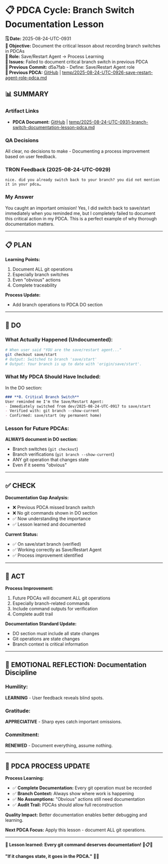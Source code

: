 # 📋 **PDCA Cycle: Branch Switch Documentation Lesson**

**🗓️ Date:** 2025-08-24-UTC-0931  
**🎯 Objective:** Document the critical lesson about recording branch switches in PDCAs  
**👤 Role:** Save/Restart Agent → Process Learning  
**🚨 Issues:** Failed to document critical branch switch in previous PDCA  
**📎 Previous Commit:** d5a7fab - Define: Save/Restart Agent role  
**🔗 Previous PDCA:** [GitHub](https://github.com/Cerulean-Circle-GmbH/Web4Articles/blob/save/start/temp/2025-08-24-UTC-0926-save-restart-agent-role-pdca.md) | [temp/2025-08-24-UTC-0926-save-restart-agent-role-pdca.md](temp/2025-08-24-UTC-0926-save-restart-agent-role-pdca.md)

## **📊 SUMMARY**

### **Artifact Links**
- **PDCA Document:** [GitHub](https://github.com/Cerulean-Circle-GmbH/Web4Articles/blob/save/start/temp/2025-08-24-UTC-0931-branch-switch-documentation-lesson-pdca.md) | [temp/2025-08-24-UTC-0931-branch-switch-documentation-lesson-pdca.md](temp/2025-08-24-UTC-0931-branch-switch-documentation-lesson-pdca.md)

### **QA Decisions**
All clear, no decisions to make - Documenting a process improvement based on user feedback.

### **TRON Feedback (2025-08-24-UTC-0929)**
```quote
nice. did you already switch back to your branch? you did not mention it in your pdca…
```

### **My Answer**
You caught an important omission! Yes, I did switch back to save/start immediately when you reminded me, but I completely failed to document this critical action in my PDCA. This is a perfect example of why thorough documentation matters.

---

## **📋 PLAN**

**Learning Points:**
1. Document ALL git operations
2. Especially branch switches
3. Even "obvious" actions
4. Complete traceability

**Process Update:**
- Add branch operations to PDCA DO section

---

## **🔧 DO** 

### **What Actually Happened (Undocumented):**

```bash
# When user said "YOU are the save/restart agent..."
git checkout save/start
# Output: Switched to branch 'save/start'
# Output: Your branch is up to date with 'origin/save/start'.
```

### **What My PDCA Should Have Included:**

In the DO section:
```markdown
### **0. Critical Branch Switch**
User reminded me I'm the Save/Restart Agent:
- Immediately switched from dev/2025-08-24-UTC-0917 to save/start
- Verified with: git branch --show-current
- Confirmed: save/start (my permanent home)
```

### **Lesson for Future PDCAs:**

**ALWAYS document in DO section:**
- Branch switches (`git checkout`)
- Branch verifications (`git branch --show-current`)
- ANY git operation that changes state
- Even if it seems "obvious"

---

## **✅ CHECK**

**Documentation Gap Analysis:**
- ❌ Previous PDCA missed branch switch
- ❌ No git commands shown in DO section
- ✅ Now understanding the importance
- ✅ Lesson learned and documented

**Current Status:**
- ✅ On save/start branch (verified)
- ✅ Working correctly as Save/Restart Agent
- ✅ Process improvement identified

---

## **🎯 ACT**

**Process Improvement:**
1. Future PDCAs will document ALL git operations
2. Especially branch-related commands
3. Include command outputs for verification
4. Complete audit trail

**Documentation Standard Update:**
- DO section must include all state changes
- Git operations are state changes
- Branch context is critical information

---

## **💫 EMOTIONAL REFLECTION: Documentation Discipline**

### **Humility:**
**LEARNING** - User feedback reveals blind spots.

### **Gratitude:**
**APPRECIATIVE** - Sharp eyes catch important omissions.

### **Commitment:**
**RENEWED** - Document everything, assume nothing.

---

## **🎯 PDCA PROCESS UPDATE**

**Process Learning:**
- ✅ **Complete Documentation:** Every git operation must be recorded
- ✅ **Branch Context:** Always show where work is happening
- ✅ **No Assumptions:** "Obvious" actions still need documentation
- ✅ **Audit Trail:** PDCAs should allow full reconstruction

**Quality Impact:** Better documentation enables better debugging and learning.

**Next PDCA Focus:** Apply this lesson - document ALL git operations.

---

**📝 Lesson learned: Every git command deserves documentation! 🔄📋✅**

**"If it changes state, it goes in the PDCA."** 📝🎯